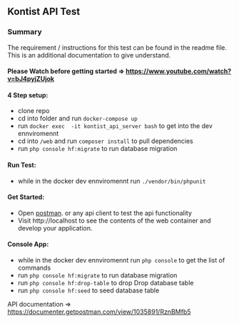 ## Kontist API Test


### Summary
The requirement / instructions for this test can be found in the readme file. This is an additional documentation to give understand.


#### Please Watch before getting started => ​https://www.youtube.com/watch?v=bJ4pyjZUjok


#### 4 Step setup:
- clone repo
- cd into folder and run ```docker-compose up```
- run ```docker exec  -it kontist_api_server bash``` to get into the dev ennviromennt
- cd into ```/web``` and run ```composer install``` to pull dependencies
- run ```php console hf:migrate``` to run database migration

#### Run Test:
  - while in the docker dev ennviromennt run ```./vendor/bin/phpunit``` 

#### Get Started:
- Open [postman](https://www.getpostman.com/apps). or any api client to test the api functionality
- Visit http://localhost to see the contents of the web container and develop your application.

#### Console App:
- while in the docker dev ennviromennt run ```php console``` to get the list of commands
- run ```php console hf:migrate``` to run database migration
- run ```php console hf:drop-table``` to drop  Drop database table
- run ```php console hf:seed``` to seed database table

API documentation => ​https://documenter.getpostman.com/view/1035891/RznBMfb5




